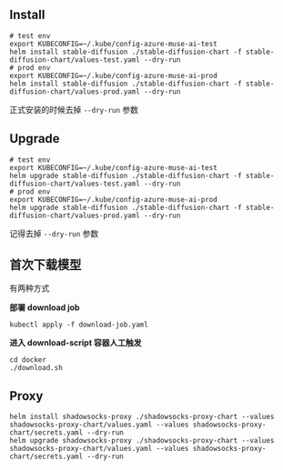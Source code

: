 
## Install

```shell
# test env
export KUBECONFIG=~/.kube/config-azure-muse-ai-test
helm install stable-diffusion ./stable-diffusion-chart -f stable-diffusion-chart/values-test.yaml --dry-run
# prod env
export KUBECONFIG=~/.kube/config-azure-muse-ai-prod
helm install stable-diffusion ./stable-diffusion-chart -f stable-diffusion-chart/values-prod.yaml --dry-run
```

正式安装的时候去掉 `--dry-run` 参数

## Upgrade

```shell
# test env
export KUBECONFIG=~/.kube/config-azure-muse-ai-test
helm upgrade stable-diffusion ./stable-diffusion-chart -f stable-diffusion-chart/values-test.yaml --dry-run
# prod env
export KUBECONFIG=~/.kube/config-azure-muse-ai-prod
helm upgrade stable-diffusion ./stable-diffusion-chart -f stable-diffusion-chart/values-prod.yaml --dry-run
```

记得去掉 `--dry-run` 参数

## 首次下载模型

有两种方式

**部署 download job**

```shell
kubectl apply -f download-job.yaml
```

**进入 download-script 容器人工触发**

```shell
cd docker
./download.sh
```


## Proxy
```shell
helm install shadowsocks-proxy ./shadowsocks-proxy-chart --values shadowsocks-proxy-chart/values.yaml --values shadowsocks-proxy-chart/secrets.yaml --dry-run
helm upgrade shadowsocks-proxy ./shadowsocks-proxy-chart --values shadowsocks-proxy-chart/values.yaml --values shadowsocks-proxy-chart/secrets.yaml --dry-run
```
